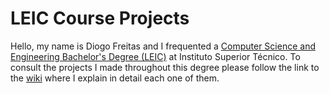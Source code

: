 # LEIC Course Projects

Hello, my name is Diogo Freitas and I frequented a [Computer Science and Engineering Bachelor's Degree (LEIC)](https://fenix.tecnico.ulisboa.pt/cursos/leic-a/descricao) at Instituto Superior Técnico. To consult the projects I made throughout this degree please follow the link to the [wiki](https://github.com/diogopdvfreitas/LEIC-Course-Projects/wiki) where I explain in detail each one of them.
